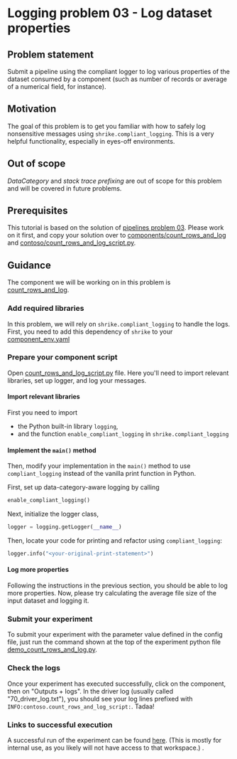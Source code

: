# Logging problem 03 - Log dataset properties

## Problem statement
Submit a pipeline using the compliant logger to log various properties of the dataset consumed by a component (such as number of records or average of a numerical field, for instance).

## Motivation
The goal of this problem is to get you familiar with how to safely log nonsensitive messages using `shrike.compliant_logging`. This is a very helpful functionality, especially in eyes-off environments.

## Out of scope
_DataCategory_ and _stack trace prefixing_ are out of scope for this problem and will be covered in future problems.

## Prerequisites
This tutorial is based on the solution of [pipelines problem 03](./pipelines-03.md). Please work on it first, and copy your solution over to [components/count_rows_and_log](../../shrike-examples/components/count_rows_and_log) and [contoso/count_rows_and_log_script.py](../../shrike-examples/contoso/count_rows_and_log_script.py).

## Guidance
The component we will be working on in this problem is [count_rows_and_log](../../shrike-examples/components/count_rows_and_log).

### Add required libraries
In this problem, we will rely on `shrike.compliant_logging` to handle the logs. First, you need to add this dependency of `shrike` to your [component_env.yaml](../../shrike-examples/components/count_rows_and_log/component_env.yaml)

### Prepare your component script
Open [count_rows_and_log_script.py](../../shrike-examples/contoso/count_rows_and_log_script.py) file. Here you'll need to import relevant libraries, set up logger, and log your messages.

#### Import relevant libraries
First you need to import 
- the Python built-in library `logging`, 
- and the function `enable_compliant_logging` in `shrike.compliant_logging`

#### Implement the `main()` method
Then, modify your implementation in the `main()` method to use `compliant_logging` instead of the vanilla print function in Python. 

First, set up data-category-aware logging by calling
```python
enable_compliant_logging()
```
Next, initialize the logger class,
```python
logger = logging.getLogger(__name__)
```
Then, locate your code for printing and refactor using `compliant_logging`:
```python
logger.info("<your-original-print-statement>")
```

#### Log more properties
Following the instructions in the previous section, you should be able to log more properties. Now, please try calculating the average file size of the input dataset and logging it.

### Submit your experiment

To submit your experiment with the parameter value defined in the config file, just run the command shown at the top of the experiment python file [demo_count_rows_and_log.py](../../shrike-examples/pipelines/experiments/demo_count_rows_and_log.py).

### Check the logs
Once your experiment has executed successfully, click on the component, then on "Outputs + logs". In the driver log (usually called "70_driver_log.txt"), you should see your log lines prefixed with `INFO:contoso.count_rows_and_log_script:`. Tadaa!

### Links to successful execution
A successful run of the experiment can be found [here](https://ml.azure.com/runs/6ec5b7d1-f09d-478b-886a-d539c95435bb?wsid=/subscriptions/48bbc269-ce89-4f6f-9a12-c6f91fcb772d/resourcegroups/aml1p-rg/workspaces/aml1p-ml-wus2&tid=72f988bf-86f1-41af-91ab-2d7cd011db47). (This is mostly for internal use, as you likely will not have access to that workspace.)
.